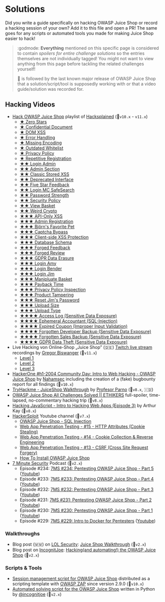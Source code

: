# Solutions

Did you write a guide specifically on hacking OWASP Juice Shop or record
a hacking session of your own? Add it to this file and open a PR! The
same goes for any scripts or automated tools you made for making Juice
Shop easier to hack!


> :godmode: **Everything** mentioned on this specific page is considered
> to contain _spoilers for entire challenge solutions_ so the entries
> themselves are not individually tagged! You might not want to view
> anything from this page before tackling the related challenges
> yourself!
>
> 🧃 is followed by the last known major release of OWASP Juice Shop
> that a solution/script/tool is supposedly working with or that a video
> guide/solution was recorded for.

## Hacking Videos

* [Hack OWASP Juice Shop](https://www.youtube.com/watch?v=0YSNRz0NRt8&list=PL8j1j35M7wtKXpTBE6V1RlN_pBZ4StKZw)
  playlist of
  [Hacksplained](https://www.youtube.com/channel/UCyv6ItVqQPnlFFi2zLxlzXA)
  (🧃`v10.x` - `v11.x`)
  * [★ Zero Stars](https://youtu.be/0YSNRz0NRt8)
  * [★ Confidential Document](https://youtu.be/Yi7OiMtzGXc)
  * [★ DOM XSS](https://youtu.be/BuVxyBo05F8)
  * [★ Error Handling](https://youtu.be/WGafQnjSMk4)
  * [★ Missing Encoding](https://youtu.be/W7Bt2AmYtao)
  * [★ Outdated Whitelist](https://youtu.be/TEdZAXuTfpk)
  * [★ Privacy Policy](https://youtu.be/f5tM_4vBq-w)
  * [★ Repetitive Registration](https://youtu.be/mHjYOtKGYQM)
  * [★★ Login Admin](https://youtu.be/LuU1fSuc7Gg)
  * [★★ Admin Section](https://youtu.be/BPLhu354esc)
  * [★★ Classic Stored XSS](https://youtu.be/dxzU6djocJQ)
  * [★★ Deprecated Interface](https://youtu.be/yQ40B_eSj48)
  * [★★ Five Star Feedback](https://youtu.be/9BsfRJA_-ik)
  * [★★ Login MC SafeSearch](https://youtu.be/8VhGBdVK9ik)
  * [★★ Password Strength](https://youtu.be/fnuz-3QM8ac)
  * [★★ Security Policy](https://youtu.be/_h829JTNtKo)
  * [★★ View Basket](https://youtu.be/hBbdxn3-aiU)
  * [★★ Weird Crypto](https://youtu.be/GWJouiMUJno)
  * [★★★ API-Only XSS](https://youtu.be/aGjLR4uc0ys)
  * [★★★ Admin Registration](https://youtu.be/-H3Ngs-S0Ms)
  * [★★★ Björn's Favorite Pet](https://youtu.be/a0k465G8Zkc)
  * [★★★ Captcha Bypass](https://youtu.be/pgGVVOhIiaM)
  * [★★★ Client-side XSS Protection](https://youtu.be/bNjsjs0T0_k)
  * [★★★ Database Schema](https://youtu.be/0-D-e66U2Z0)
  * [★★★ Forged Feedback](https://youtu.be/99iKTSkZ814)
  * [★★★ Forged Review](https://youtu.be/k2abfhtuU9c)
  * [★★★ GDPR Data Erasure](https://youtu.be/zBTYSpp41u8)
  * [★★★ Login Amy](https://youtu.be/ICln3xcVxzI)
  * [★★★ Login Bender](https://youtu.be/a6kh9fL77A0)
  * [★★★ Login Jim](https://youtu.be/zJpJibswGWA)
  * [★★★ Manipluate Basket](https://youtu.be/pdtDtmIiSOQ)
  * [★★★ Payback Time](https://youtu.be/QN4f00VsXn4)
  * [★★★ Privacy Policy Inspection](https://youtu.be/5DUXTmp5KbI)
  * [★★★ Product Tampering](https://youtu.be/G4UKdotkyu8)
  * [★★★ Reset Jim's Password](https://youtu.be/qYVlxeKVhgA)
  * [★★★ Upload Size](https://youtu.be/5pcAPUihhWA)
  * [★★★ Upload Type](https://youtu.be/4FPyMdyVt2s)
  * [★★★★ Access Log (Sensitive Data Exposure)](https://youtu.be/RBTfGk-ZwnY)
  * [★★★★ Ephemeral Accountant (SQL-Injection)](https://youtu.be/rD-_fRDHf9o)
  * [★★★★ Expired Coupon (Improper Input Validation)](https://youtu.be/4cWTUdTvTZg)
  * [★★★★ Forgotten Developer Backup (Sensitive Data Exposure)](https://youtu.be/YvkuVZ6r2Rg)
  * [★★★★ Forgotten Sales Backup (Sensitive Data Exposure)](https://youtu.be/5g4WRASni6g)
  * [★★★★ GDPR Data Theft (Sensitive Data Exposure)](https://youtu.be/GPW90c4Ahbc)
* Live Hacking von Online-Shop „Juice Shop” (:de:)
  [Twitch live stream](https://www.twitch.tv/GregorBiswanger) recordings
  by
  [Gregor Biswanger](https://www.youtube.com/channel/UCGMA9qDbIQ-EhgLD-ZrsHWw)
  (🧃`v11.x`)
  * [Level 1](https://youtu.be/ccy-eKYpdbk)
  * [Level 2](https://youtu.be/KtMPEDJx0Sg)
  * [Level 3](https://youtu.be/aqXfFVHJ91g)
* [HackerOne #h1-2004 Community Day: Intro to Web Hacking - OWASP Juice Shop](https://youtu.be/KmlwIwG7Kv4)
  by [Nahamsec](https://twitch.tv/nahamsec) including the creation of a
  (fake) bugbounty report for all findings (🧃`v10.x`)
* [TryHackme - JuiceShop Walkthrough](https://youtu.be/3yYNvRVlKmo) by
  [Profesor Parno](https://www.youtube.com/channel/UCcBThq4OKjox_kfPkG1BF0Q)
  (🧃`v8.x`, 🇮🇩)
* [OWASP Juice Shop All Challenges Solved || ETHIKERS](https://youtu.be/Fjdhf6OHgRk)
  full-spoiler, time-lapsed, no-commentary hacking trip (🧃`v8.x`)
* [Hacking JavaScript - Intro to Hacking Web Apps (Episode 3)](https://youtu.be/ejB1i5n_d7o)
  by Arthur Kay (🧃`v8.x`)
* [HackerSploit](https://www.youtube.com/channel/UC0ZTPkdxlAKf-V33tqXwi3Q)
  Youtube channel (🧃`v7.x`)
  * [OWASP Juice Shop - SQL Injection](https://youtu.be/nH4r6xv-qGg)
  * [Web App Penetration Testing - #15 - HTTP Attributes (Cookie Stealing)](https://youtu.be/8s3ChNKU85Q)
  * [Web App Penetration Testing - #14 - Cookie Collection & Reverse Engineering](https://youtu.be/qtr0qtptYys)
  * [Web App Penetration Testing - #13 - CSRF (Cross Site Request Forgery)](https://youtu.be/TwG0Rd0hr18)
  * [How To Install OWASP Juice Shop](https://youtu.be/tvNKp1QXV_8)
* [7 Minute Security](https://7ms.us) Podcast (🧃`v2.x`)
  * Episode #234:
    [7MS #234: Pentesting OWASP Juice Shop - Part 5](https://7ms.us/7ms-234-pentesting-owasp-juice-shop-part5/)
    ([Youtube](https://www.youtube.com/watch?v=lGVAXCfFwv0))
  * Episode #233:
    [7MS #233: Pentesting OWASP Juice Shop - Part 4](https://7ms.us/7ms-233-pentesting-owasp-juice-shop-part-4/)
    ([Youtube](https://www.youtube.com/watch?v=1hhd9EwX7h0))
  * Episode #232:
    [7MS #232: Pentesting OWASP Juice Shop - Part 3](https://7ms.us/7ms-232-pentesting-owasp-juice-shop-part-3/)
    ([Youtube](https://www.youtube.com/watch?v=F8iRF2d-YzE))
  * Episode #231:
    [7MS #231: Pentesting OWASP Juice Shop - Part 2](https://7ms.us/7ms-231-pentesting-owasp-juice-shop-part-2/)
    ([Youtube](https://www.youtube.com/watch?v=523l4Pzhimc))
  * Episode #230:
    [7MS #230: Pentesting OWASP Juice Shop - Part 1](https://7ms.us/7ms-230-pentesting-owasp-juice-shop-part-1/)
    ([Youtube](https://www.youtube.com/watch?v=Cz37iejTsH4))
  * Episode #229:
    [7MS #229: Intro to Docker for Pentesters](https://7ms.us/7ms-229-intro-to-docker-for-pentesters/)
    ([Youtube](https://youtu.be/WIpxvBpnylI?t=407))

### Walkthroughs

* Blog post (:myanmar:) on [LOL Security](http://location-href.com/):
  [Juice Shop Walkthrough](http://location-href.com/owasp-juice-shop-walkthroughs/)
  (🧃`v2.x`)
* Blog post on [IncognitJoe](https://incognitjoe.github.io/):
  [Hacking(and automating!) the OWASP Juice Shop](https://incognitjoe.github.io/hacking-the-juice-shop.html)
  (🧃`v2.x`)

### Scripts & Tools

* [Session management script for OWASP Juice Shop](https://github.com/zaproxy/zaproxy/blob/master/zap/src/main/dist/scripts/templates/session/Juice%20Shop%20Session%20Management.js)
  distributed as a scripting template with
  [OWASP ZAP](https://github.com/zaproxy/zaproxy) since version 2.9.0
  (🧃`v10.x`)
* [Automated solving script for the OWASP Juice Shop](https://github.com/incognitjoe/juice-shop-solver)
  written in Python by [@incognitjoe](https://github.com/incognitjoe)
  (🧃`v2.x`)


